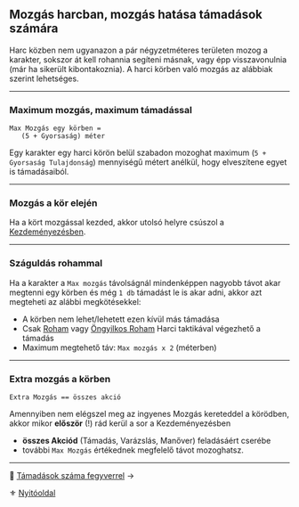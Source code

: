 ## Mozgás harcban, mozgás hatása támadások számára

Harc közben nem ugyanazon a pár négyzetméteres területen mozog a karakter, sokszor át kell rohannia segíteni másnak, vagy épp visszavonulnia (már ha sikerült kibontakoznia). A harci körben való mozgás az alábbiak szerint lehetséges.

---
### Maximum mozgás, maximum támadással

```
Max Mozgás egy körben =
   (5 + Gyorsaság) méter
```

Egy karakter egy harci körön belül szabadon mozoghat maximum (`5 + Gyorsaság Tulajdonság`) mennyiségű métert anélkül, hogy elveszítene egyet is támadásaiból.

---
### Mozgás a kör elején

Ha a kört mozgással kezded, akkor utolsó helyre csúszol a [Kezdeményezésben](064_02_00_harc_menete_reszletes.md#kezdeményezés).

---
### Száguldás rohammal

Ha a karakter a `Max mozgás` távolságnál mindenképpen nagyobb távot akar megtenni egy körben és még `1 db` támadást le is akar adni, akkor azt megteheti az alábbi megkötésekkel:

- A körben nem lehet/lehetett ezen kívül más támadása
- Csak [Roham](065_02_harci_taktikak.md#roham-taktika) vagy [Öngyilkos Roham](065_02_harci_taktikak.md#%C3%B6ngyilkos-roham-taktika) Harci taktikával végezhető a támadás
- Maximum megtehető táv: `Max mozgás x 2` (méterben)

---
### Extra mozgás a körben

```
Extra Mozgás == összes akció
```

Amennyiben nem elégszel meg az ingyenes Mozgás kereteddel a körödben, akkor mikor **először** (!) rád kerül a sor a Kezdeményezésben

- **összes Akciód** (Támadás, Varázslás, Manőver) feladásáért cserébe
- további `Max Mozgás` értékednek megfelelő távot mozoghatsz.

---

🔗 [Támadások száma fegyverrel](063_04_tamadasok_szama_fegyverrel.md) →

⚜️ [Nyitóoldal](start.md#6-harcrendszer-%EF%B8%8F)
